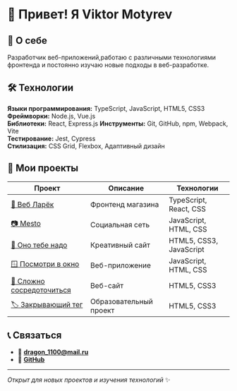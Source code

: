 # 👋 Привет! Я Viktor Motyrev

## 🚀 О себе
Разработчик веб-приложений,работаю с различными технологиями фронтенда и постоянно изучаю новые подходы в веб-разработке.

## 🛠️ Технологии
**Языки программирования:** TypeScript, JavaScript, HTML5, CSS3  
**Фреймворки:** Node.js, Vue.js  
**Библиотеки:** React, Express.js 
**Инструменты:** Git, GitHub, npm, Webpack, Vite  
**Тестирование:** Jest, Cypress   
**Стилизация:** CSS Grid, Flexbox, Адаптивный дизайн  

## 📁 Мои проекты
| Проект | Описание | Технологии |
|--------|----------|------------|
| [🏪 Веб Ларёк](https://github.com/Viktor-Motyrev/web-larek-frontend) | Фронтенд магазина | TypeScript, React, CSS |
| [📷 Mesto](https://github.com/Viktor-Motyrev/mesto-project-ff) | Социальная сеть | JavaScript, HTML, CSS |
| [🎨 Оно тебе надо](https://github.com/Viktor-Motyrev/ono-tebe-nado) | Креативный сайт | HTML5, CSS3, JavaScript |
| [🪟 Посмотри в окно](https://github.com/Viktor-Motyrev/posmotri-v-okno-fd) | Веб-приложение | JavaScript, HTML, CSS |
| [🧠 Сложно сосредоточиться](https://github.com/Viktor-Motyrev/slozhno-sosredotochitsya-fd) | Веб-сайт | HTML5, CSS3 |
| [🏷️ Закрывающий тег](https://github.com/Viktor-Motyrev/zakrivayuschiy-teg-f) | Образовательный проект | HTML5, CSS3 |

## 📞 Связаться
- 📧 **dragon_1100@mail.ru**
- 🐙 **[GitHub](https://github.com/Viktor-Motyrev)**

---
*Открыт для новых проектов и изучения технологий* ✨
